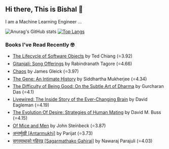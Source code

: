 ## Hi there, This is Bishal 👋
I am a Machine Learning Engineer ...

![Anurag's GitHub stats](https://github-readme-stats-sigma-five.vercel.app/api?username=BishalLakha&show_icons=true&theme=buefy&hide=prs,issues&count_private=true)
[![Top Langs](https://github-readme-stats-sigma-five.vercel.app/api/top-langs/?username=BishalLakha&layout=compact&langs_count=4)](https://github.com/anuraghazra/github-readme-stats)

### Books I've Read Recently 🤓
<!-- GOODREADS-LIST:START -->
- [The Lifecycle of Software Objects](https://www.goodreads.com/review/show/5383467106?utm_medium=api&utm_source=rss) by Ted Chiang (⭐️3.92)
- [Gitanjali: Song Offerings](https://www.goodreads.com/review/show/2034653644?utm_medium=api&utm_source=rss) by Rabindranath Tagore (⭐️4.66)
- [Chaos](https://www.goodreads.com/review/show/4091958826?utm_medium=api&utm_source=rss) by James Gleick (⭐️3.97)
- [The Gene: An Intimate History](https://www.goodreads.com/review/show/2005106051?utm_medium=api&utm_source=rss) by Siddhartha Mukherjee (⭐️4.34)
- [The Difficulty of Being Good: On the Subtle Art of Dharma](https://www.goodreads.com/review/show/3921841120?utm_medium=api&utm_source=rss) by Gurcharan Das (⭐️4.1)
- [Livewired: The Inside Story of the Ever-Changing Brain](https://www.goodreads.com/review/show/3517809592?utm_medium=api&utm_source=rss) by David Eagleman (⭐️4.19)
- [The Evolution Of Desire: Strategies of Human Mating](https://www.goodreads.com/review/show/3314132167?utm_medium=api&utm_source=rss) by David M. Buss (⭐️4.15)
- [Of Mice and Men](https://www.goodreads.com/review/show/3317733936?utm_medium=api&utm_source=rss) by John Steinbeck (⭐️3.87)
- [अन्तर्मुखी [Antarmukhi]](https://www.goodreads.com/review/show/3247372536?utm_medium=api&utm_source=rss) by Parijat (⭐️3.73)
- [सगरमाथाको गहिराइ [Sagarmathako Gahirai]](https://www.goodreads.com/review/show/2038739180?utm_medium=api&utm_source=rss) by Nawaraj Parajuli (⭐️4.03)
<!-- GOODREADS-LIST:END -->

<!--
**BishalLakha/BishalLakha** is a ✨ _special_ ✨ repository because its `README.md` (this file) appears on your GitHub profile.


- 🔭 I’m currently working on ...
- 🌱 I’m currently learning ...
- 👯 I’m looking to collaborate on ...
- 🤔 I’m looking for help with ...
- 💬 Ask me about ...
- 📫 How to reach me: ...
- 😄 Pronouns: ...
- ⚡ Fun fact: ...
-->
